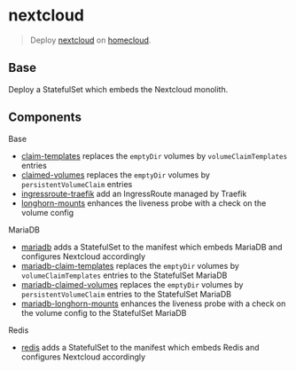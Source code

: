 # nextcloud

> Deploy [nextcloud] on [homecloud].

[nextcloud]: https://nextcloud.com
[homecloud]: https://github.com/tmorin/homecloud-ansible

## Base

Deploy a StatefulSet which embeds the Nextcloud monolith.

## Components

Base

- [claim-templates](components/claim-templates) replaces the `emptyDir` volumes by `volumeClaimTemplates` entries
- [claimed-volumes](components/claimed-volumes) replaces the `emptyDir` volumes by `persistentVolumeClaim` entries
- [ingressroute-traefik](components/ingressroute-traefik) add an IngressRoute managed by Traefik
- [longhorn-mounts](components/longhorn-mounts) enhances the liveness probe with a check on the volume config

MariaDB

- [mariadb](components/mariadb) adds a StatefulSet to the manifest which embeds MariaDB and configures Nextcloud accordingly
- [mariadb-claim-templates](components/mariadb-claim-templates) replaces the `emptyDir` volumes by `volumeClaimTemplates` entries to the StatefulSet MariaDB
- [mariadb-claimed-volumes](components/mariadb-claimed-volumes) replaces the `emptyDir` volumes by `persistentVolumeClaim` entries to the StatefulSet MariaDB
- [mariadb-longhorn-mounts](components/mariadb-longhorn-mounts) enhances the liveness probe with a check on the volume config to the StatefulSet MariaDB

Redis

- [redis](components/redis) adds a StatefulSet to the manifest which embeds Redis and configures Nextcloud accordingly
